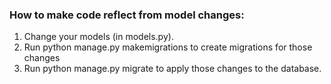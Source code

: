 
### How to make code reflect from model changes: 

1. Change your models (in models.py).
2. Run python manage.py makemigrations to create migrations for those changes
3. Run python manage.py migrate to apply those changes to the database.

